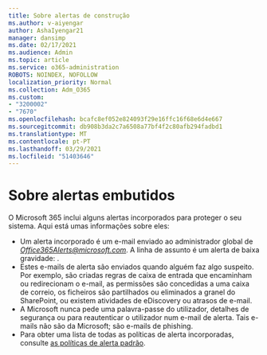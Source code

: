 ```yaml
---
title: Sobre alertas de construção
ms.author: v-aiyengar
author: AshaIyengar21
manager: dansimp
ms.date: 02/17/2021
ms.audience: Admin
ms.topic: article
ms.service: o365-administration
ROBOTS: NOINDEX, NOFOLLOW
localization_priority: Normal
ms.collection: Adm_O365
ms.custom:
- "3200002"
- "7670"
ms.openlocfilehash: bcafc8ef052e824093f29e16ffc16f68e6d4e667
ms.sourcegitcommit: db908b3da2c7a6508a77bf4f2c80afb294fadbd1
ms.translationtype: MT
ms.contentlocale: pt-PT
ms.lasthandoff: 03/29/2021
ms.locfileid: "51403646"
---
```

# <a name="about-built-in-alerts"></a>Sobre alertas embutidos

O Microsoft 365 inclui alguns alertas incorporados para proteger o seu sistema. Aqui está umas informações sobre eles:

- Um alerta incorporado é um e-mail enviado ao administrador global de *Office365Alerts@microsoft.com*. A linha de assunto é um alerta de baixa gravidade: <name of alert policy> .
- Estes e-mails de alerta são enviados quando alguém faz algo suspeito. Por exemplo, são criadas regras de caixa de entrada que encaminham ou redirecionam o e-mail, as permissões são concedidas a uma caixa de correio, os ficheiros são partilhados ou eliminados a granel do SharePoint, ou existem atividades de eDiscovery ou atrasos de e-mail.
- A Microsoft nunca pede uma palavra-passe do utilizador, detalhes de segurança ou para reautenticar o utilizador num e-mail de alerta. Tais e-mails não são da Microsoft; são e-mails de phishing.
- Para obter uma lista de todas as políticas de alerta incorporadas, consulte [as políticas de alerta padrão](https://go.microsoft.com/fwlink/?linkid=2103170).